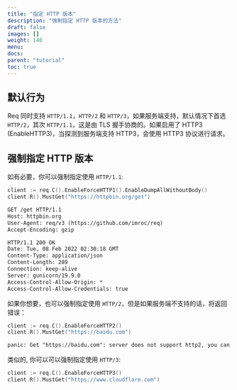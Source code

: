 ```yaml
---
title: "指定 HTTP 版本"
description: "强制指定 HTTP 版本的方法"
draft: false
images: []
weight: 140
menu:
docs:
parent: "tutorial"
toc: true
---
```


## 默认行为

Req 同时支持 `HTTP/1.1`，`HTTP/2` 和 `HTTP/3`，如果服务端支持，默认情况下首选 `HTTP/2`，其次 `HTTP/1.1`，这是由 TLS 握手协商的。如果启用了 HTTP3 (EnableHTTP3)，当探测到服务端支持 HTTP3，会使用 HTTP3 协议进行请求。

## 强制指定 HTTP 版本

如有必要，你可以强制指定使用 `HTTP/1.1`:

```go
client := req.C().EnableForceHTTP1().EnableDumpAllWithoutBody()
client.R().MustGet("https://httpbin.org/get")
```

```txt
GET /get HTTP/1.1
Host: httpbin.org
User-Agent: req/v3 (https://github.com/imroc/req)
Accept-Encoding: gzip

HTTP/1.1 200 OK
Date: Tue, 08 Feb 2022 02:30:18 GMT
Content-Type: application/json
Content-Length: 289
Connection: keep-alive
Server: gunicorn/19.9.0
Access-Control-Allow-Origin: *
Access-Control-Allow-Credentials: true
```

如果你想要，也可以强制指定使用 `HTTP/2`，但是如果服务端不支持的话，将返回错误：

```go
client := req.C().EnableForceHTTP2()
client.R().MustGet("https://baidu.com")
```

```txt
panic: Get "https://baidu.com": server does not support http2, you can use http/1.1 which is supported
```

类似的, 你可以可以强制指定使用 `HTTP/3`:

```go
client := req.C().EnableForceHTTP3()
client.R().MustGet("https://www.cloudflare.com")
```

